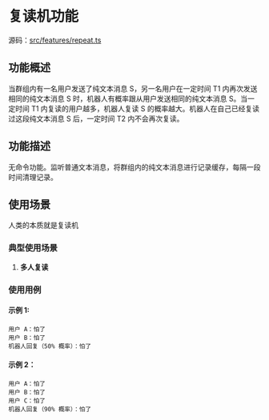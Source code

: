 # 复读机功能

源码：[src/features/repeat.ts](src/features/repeat.ts)

## 功能概述

当群组内有一名用户发送了纯文本消息 S，另一名用户在一定时间 T1 内再次发送相同的纯文本消息 S 时，机器人有概率跟从用户发送相同的纯文本消息 S。当一定时间 T1 内复读的用户越多，机器人复读 S 的概率越大。机器人在自己已经复读过这段纯文本消息 S 后，一定时间 T2 内不会再次复读。

## 功能描述

无命令功能。监听普通文本消息，将群组内的纯文本消息进行记录缓存，每隔一段时间清理记录。

## 使用场景

人类的本质就是复读机

### 典型使用场景

1. **多人复读**

### 使用用例

#### 示例 1:

```text
用户 A：怕了
用户 B：怕了
机器人回复（50% 概率）：怕了
```

#### 示例 2：

```text
用户 A：怕了
用户 B：怕了
用户 C：怕了
机器人回复（90% 概率）：怕了
```
